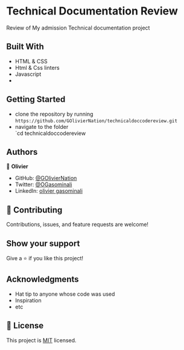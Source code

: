 
# Technical Documentation Review
Review of My admission Technical documentation project

## Built With
- HTML & CSS
- Html & Css linters
- Javascript
- 
## Getting Started
- clone the repository by running\
    `https://github.com/GOlivierNation/technicaldoccodereview.git`
- navigate to the folder\
    `cd technicaldoccodereview

## Authors

👤 **Olivier**

- GitHub: [@GOlivierNation](https://github.com/GOlivierNation)
- Twitter: [@OGasominali](https://twitter.com/Golivier_Nation)
- LinkedIn: [olivier gasominali](https://www.linkedin.com/in/olivier-gasominali-866962108/)

## 🤝 Contributing

Contributions, issues, and feature requests are welcome!

## Show your support

Give a ⭐️ if you like this project!

## Acknowledgments

- Hat tip to anyone whose code was used
- Inspiration
- etc

## 📝 License

This project is [MIT](./MIT.md) licensed.

